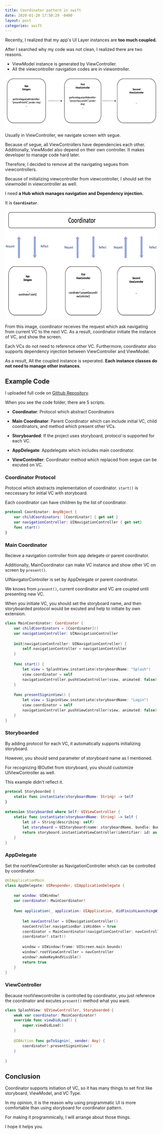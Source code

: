 ```yaml
---
title: Coordinator pattern in swift 
date: 2020-01-20 17:50:29 -0400
layout: post
categories: swift
---
```


Recently, I realized that my app's UI Layer instances are __too much coupled.__

After I searched why my code was not clean, I realized there are two reasons.

- ViewModel instance is generated by ViewController. 
- All the viewcontroller navigation codes are in viewontroller.


<img src="/images/coordinator/coordinator1.png" width="600" height="170">


Usually in ViewController, we navigate screen with segue. 

Because of segue, all ViewControllers have dependencies each other. Additionally, ViewModel also depend on their own controller.
It makes developer to manage code hard later.


Therefore, I decided to remove all the navigating segues from viewcontrollers.

Because of initializing viewcontroller from viewcontroller, I should set the viewmodel in viewcontroller as well.

I need __a Hub which manages navigation and Dependency injection.__

It is __`Coordinator`__.


<img src="/images/coordinator/coordinator2.png" width="600" height="360">


From this image, coordinator receives the request which ask navigating from current VC to the next VC. As a result, coordinator initiate the instance of VC, and show the screen.

Each VCs do not need to reference other VC.
Furthermore, coordinator also supports dependency injection between ViewController and ViewModel.

As a result, All the coupled instance is seperated. __Each instance classes do not need to manage other instances__.



## Example Code

I uploaded full code on [Github Repository](https://github.com/dev-wd/simple_swift_example/tree/master/Coordinator).

When you see the code folder, there are 5 scripts. 

- __Coordinator__: Protocol which abstract Coordinators


- __Main Coordinator__: Parent Coordinator which can include initial VC, child coordinators, and method which present other VCs.
 
- __Storyboarded__: If the project uses storyboard, protocol is supported for each VC.


- __AppDelegate__: Appdelegate which includes main coordinator.

- __ViewController__: Coordinator method which replaced from segue can be excuted on VC.

### Coordinator Protocol

Protocol which abstracts implementation of coordinator. `start()` is neccessary for initial VC with storyboard.

Each coordinator can have children by the list of coordinator.


```swift
protocol Coordinator: AnyObject {
    var childCoordinators: [Coordinator] { get set }
    var navigationController: UINavigationController { get set}
    func start()
}
```

### Main Coordinator

Recieve a navigation controller from app delegate or parent coordinator. 

Additionally, MainCoordinator can make VC instance and show other VC on screen by `present()`.

UINavigatorController is set by AppDelegate or parent coordinator.

We knows from `present()`, current coordinator and VC are coupled until
presenting new VC.

When you initiate VC, you should set the storyboard name, and then storyboarded protocol would be excuted and help to initiate by own extension. 

```swift
class MainCoordinator: Coordinator {
    var childCoordinators = [Coordinator]()
    var navigationController: UINavigationController
    
    init(navigationController: UINavigationController) {
        self.navigationController = navigationController
    }
    
    func start() {
        let view = SplashView.instantiate(storyboardName: "Splash")
        view.coordinator = self
        navigationController.pushViewController(view, animated: false)
    }
    
    func presentSigninView() {
        let view = SigninView.instantiate(storyboardName: "Login")
        view.coordinator = self
        navigationController.pushViewController(view, animated: false)
    }
}
```

### Storyboarded

By adding protocol for each VC, it automatically supports initializing storyboard.

However, you should send parameter of storyboard name as I mentioned.

For recognizing IBOutlet from storyboard, you should customize UIViewController as well. 

This example didn't reflect it.

```swift
protocol Storyboarded {
    static func instantiate(storyboardName: String) -> Self
}

extension Storyboarded where Self: UIViewController {
    static func instantiate(storyboardName: String) -> Self {
        let id = String(describing: self)
        let storyboard = UIStoryboard(name: storyboardName, bundle: Bundle.main)
        return storyboard.instantiateViewController(identifier: id) as! Self
    }
}
```

### AppDelegate

Set the rootViewController as NavigationController which can be controlled by coordinator.

```swift
@UIApplicationMain
class AppDelegate: UIResponder, UIApplicationDelegate {
    
    var window: UIWindow?
    var coordinator: MainCoordinator?
    
    func application(_ application: UIApplication, didFinishLaunchingWithOptions launchOptions: [UIApplication.LaunchOptionsKey: Any]?) -> Bool {
        
        let navController = UINavigationController()
        navController.navigationBar.isHidden = true
        coordinator = MainCoordinator(navigationController: navController)
        coordinator?.start()
        
        window = UIWindow(frame: UIScreen.main.bounds)
        window?.rootViewController = navController
        window?.makeKeyAndVisible()
        return true
    }
}
```

### ViewController
Because rootViewcontroller is controlled by coordinator, you just reference the coordinator and excutes `present()` method what you want.


```swift
class SplashView: UIViewController, Storyboarded {
    weak var coordinator: MainCoordinator?
    override func viewDidLoad() {
        super.viewDidLoad()
    }

    @IBAction func goToSignin(_ sender: Any) {
        coordinator?.presentSigninView()
    }
    
}
```

## Conclusion
Coordinator supports initiation of VC, so it has many things to set first like storyboard, ViewModel, and VC Type.

In my opinion, it is the reason why using  programmatic UI is more comfortable than using storyboard for coordinator pattern. 

For making it programmically, I will arrange about those things.

I hope it helps you.
